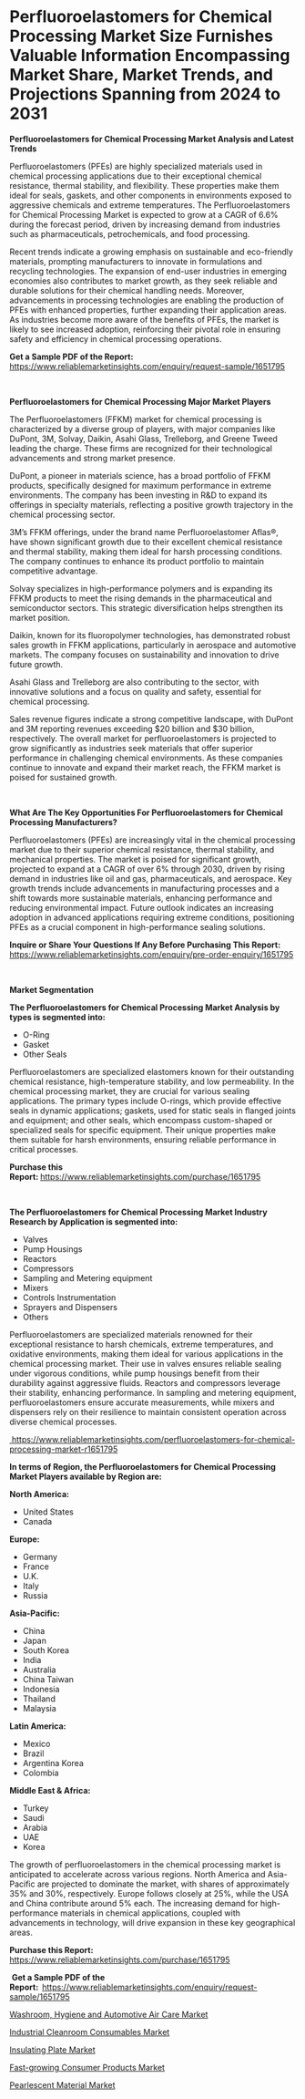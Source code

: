 <p><h1>Perfluoroelastomers for Chemical Processing Market Size Furnishes Valuable Information Encompassing Market Share, Market Trends, and Projections Spanning from 2024 to 2031</h1></p><p><strong>Perfluoroelastomers for Chemical Processing Market Analysis and Latest Trends</strong></p>
<p><p>Perfluoroelastomers (PFEs) are highly specialized materials used in chemical processing applications due to their exceptional chemical resistance, thermal stability, and flexibility. These properties make them ideal for seals, gaskets, and other components in environments exposed to aggressive chemicals and extreme temperatures. The Perfluoroelastomers for Chemical Processing Market is expected to grow at a CAGR of 6.6% during the forecast period, driven by increasing demand from industries such as pharmaceuticals, petrochemicals, and food processing. </p><p>Recent trends indicate a growing emphasis on sustainable and eco-friendly materials, prompting manufacturers to innovate in formulations and recycling technologies. The expansion of end-user industries in emerging economies also contributes to market growth, as they seek reliable and durable solutions for their chemical handling needs. Moreover, advancements in processing technologies are enabling the production of PFEs with enhanced properties, further expanding their application areas. As industries become more aware of the benefits of PFEs, the market is likely to see increased adoption, reinforcing their pivotal role in ensuring safety and efficiency in chemical processing operations.</p></p>
<p><strong>Get a Sample PDF of the Report:&nbsp;</strong> <a href="https://www.reliablemarketinsights.com/enquiry/request-sample/1651795?utm_campaign=1264&utm_medium=2&utm_source=Github&utm_content=ia&utm_term=27092024&utm_id=perfluoroelastomers-for-chemical-processing">https://www.reliablemarketinsights.com/enquiry/request-sample/1651795</a></p>
<p>&nbsp;</p>
<p><strong>Perfluoroelastomers for Chemical Processing Major Market Players</strong></p>
<p><p>The Perfluoroelastomers (FFKM) market for chemical processing is characterized by a diverse group of players, with major companies like DuPont, 3M, Solvay, Daikin, Asahi Glass, Trelleborg, and Greene Tweed leading the charge. These firms are recognized for their technological advancements and strong market presence.</p><p>DuPont, a pioneer in materials science, has a broad portfolio of FFKM products, specifically designed for maximum performance in extreme environments. The company has been investing in R&D to expand its offerings in specialty materials, reflecting a positive growth trajectory in the chemical processing sector.</p><p>3M’s FFKM offerings, under the brand name Perfluoroelastomer Aflas®, have shown significant growth due to their excellent chemical resistance and thermal stability, making them ideal for harsh processing conditions. The company continues to enhance its product portfolio to maintain competitive advantage.</p><p>Solvay specializes in high-performance polymers and is expanding its FFKM products to meet the rising demands in the pharmaceutical and semiconductor sectors. This strategic diversification helps strengthen its market position.</p><p>Daikin, known for its fluoropolymer technologies, has demonstrated robust sales growth in FFKM applications, particularly in aerospace and automotive markets. The company focuses on sustainability and innovation to drive future growth.</p><p>Asahi Glass and Trelleborg are also contributing to the sector, with innovative solutions and a focus on quality and safety, essential for chemical processing.</p><p>Sales revenue figures indicate a strong competitive landscape, with DuPont and 3M reporting revenues exceeding $20 billion and $30 billion, respectively. The overall market for perfluoroelastomers is projected to grow significantly as industries seek materials that offer superior performance in challenging chemical environments. As these companies continue to innovate and expand their market reach, the FFKM market is poised for sustained growth.</p></p>
<p>&nbsp;</p>
<p><strong>What Are The Key Opportunities For Perfluoroelastomers for Chemical Processing Manufacturers?</strong></p>
<p><p>Perfluoroelastomers (PFEs) are increasingly vital in the chemical processing market due to their superior chemical resistance, thermal stability, and mechanical properties. The market is poised for significant growth, projected to expand at a CAGR of over 6% through 2030, driven by rising demand in industries like oil and gas, pharmaceuticals, and aerospace. Key growth trends include advancements in manufacturing processes and a shift towards more sustainable materials, enhancing performance and reducing environmental impact. Future outlook indicates an increasing adoption in advanced applications requiring extreme conditions, positioning PFEs as a crucial component in high-performance sealing solutions.</p></p>
<p><strong>Inquire or Share Your Questions If Any Before Purchasing This Report:</strong> <a href="https://www.reliablemarketinsights.com/enquiry/pre-order-enquiry/1651795?utm_campaign=1264&utm_medium=2&utm_source=Github&utm_content=ia&utm_term=27092024&utm_id=perfluoroelastomers-for-chemical-processing">https://www.reliablemarketinsights.com/enquiry/pre-order-enquiry/1651795</a></p>
<p>&nbsp;</p>
<p><strong>Market Segmentation</strong></p>
<p><strong>The Perfluoroelastomers for Chemical Processing Market Analysis by types is segmented into:</strong></p>
<p><ul><li>O-Ring</li><li>Gasket</li><li>Other Seals</li></ul></p>
<p><p>Perfluoroelastomers are specialized elastomers known for their outstanding chemical resistance, high-temperature stability, and low permeability. In the chemical processing market, they are crucial for various sealing applications. The primary types include O-rings, which provide effective seals in dynamic applications; gaskets, used for static seals in flanged joints and equipment; and other seals, which encompass custom-shaped or specialized seals for specific equipment. Their unique properties make them suitable for harsh environments, ensuring reliable performance in critical processes.</p></p>
<p><strong>Purchase this Report:&nbsp;</strong><a href="https://www.reliablemarketinsights.com/purchase/1651795?utm_campaign=1264&utm_medium=2&utm_source=Github&utm_content=ia&utm_term=27092024&utm_id=perfluoroelastomers-for-chemical-processing">https://www.reliablemarketinsights.com/purchase/1651795</a></p>
<p>&nbsp;</p>
<p><strong>The Perfluoroelastomers for Chemical Processing Market Industry Research by Application is segmented into:</strong></p>
<p><ul><li>Valves</li><li>Pump Housings</li><li>Reactors</li><li>Compressors</li><li>Sampling and Metering equipment</li><li>Mixers</li><li>Controls Instrumentation</li><li>Sprayers and Dispensers</li><li>Others</li></ul></p>
<p><p>Perfluoroelastomers are specialized materials renowned for their exceptional resistance to harsh chemicals, extreme temperatures, and oxidative environments, making them ideal for various applications in the chemical processing market. Their use in valves ensures reliable sealing under vigorous conditions, while pump housings benefit from their durability against aggressive fluids. Reactors and compressors leverage their stability, enhancing performance. In sampling and metering equipment, perfluoroelastomers ensure accurate measurements, while mixers and dispensers rely on their resilience to maintain consistent operation across diverse chemical processes.</p></p>
<p><a href="https://www.reliablemarketinsights.com/perfluoroelastomers-for-chemical-processing-market-r1651795?utm_campaign=1264&utm_medium=2&utm_source=Github&utm_content=ia&utm_term=27092024&utm_id=perfluoroelastomers-for-chemical-processing">&nbsp;https://www.reliablemarketinsights.com/perfluoroelastomers-for-chemical-processing-market-r1651795</a></p>
<p><strong>In terms of Region, the Perfluoroelastomers for Chemical Processing Market Players available by Region are:</strong></p>
<p>
    <p> <strong> North America: </strong>
        <ul>
            <li>United States</li>
            <li>Canada</li>
        </ul>
        </p> 
    <p> <strong> Europe: </strong>
        <ul>
            <li>Germany</li>
            <li>France</li>
            <li>U.K.</li>
            <li>Italy</li>
            <li>Russia</li>
        </ul>
        </p> 
    <p> <strong> Asia-Pacific: </strong>
        <ul>
            <li>China</li>
            <li>Japan</li>
            <li>South Korea</li>
            <li>India</li>
            <li>Australia</li>
            <li>China Taiwan</li>
            <li>Indonesia</li>
            <li>Thailand</li>
            <li>Malaysia</li>
        </ul>
        </p> 
    <p> <strong> Latin America: </strong>
        <ul>
            <li>Mexico</li>
            <li>Brazil</li>
            <li>Argentina Korea</li>
            <li>Colombia</li>
        </ul>
        </p> 
    <p> <strong> Middle East & Africa: </strong>
        <ul>
            <li>Turkey</li>
            <li>Saudi</li>
            <li>Arabia</li>
            <li>UAE</li>
            <li>Korea</li>
        </ul>
    </p>
    </p>
<p><p>The growth of perfluoroelastomers in the chemical processing market is anticipated to accelerate across various regions. North America and Asia-Pacific are projected to dominate the market, with shares of approximately 35% and 30%, respectively. Europe follows closely at 25%, while the USA and China contribute around 5% each. The increasing demand for high-performance materials in chemical applications, coupled with advancements in technology, will drive expansion in these key geographical areas.</p></p>
<p><strong>Purchase this Report: </strong><a href="https://www.reliablemarketinsights.com/purchase/1651795?utm_campaign=1264&utm_medium=2&utm_source=Github&utm_content=ia&utm_term=27092024&utm_id=perfluoroelastomers-for-chemical-processing">https://www.reliablemarketinsights.com/purchase/1651795</a></p>
<p>&nbsp;<strong>Get a Sample PDF of the Report:&nbsp;&nbsp;</strong><a href="https://www.reliablemarketinsights.com/enquiry/request-sample/1651795?utm_campaign=1264&utm_medium=2&utm_source=Github&utm_content=ia&utm_term=27092024&utm_id=perfluoroelastomers-for-chemical-processing">https://www.reliablemarketinsights.com/enquiry/request-sample/1651795</a></p>
<p><strong></strong></p>
<p><p><a href="https://issuu.com/reportprime-2/docs/washroom-hygiene-and-automotive-air_d046900f191e8c?utm_campaign=1264&utm_medium=2&utm_source=Github&utm_content=ia&utm_term=27092024&utm_id=perfluoroelastomers-for-chemical-processing">Washroom, Hygiene and Automotive Air Care Market</a></p><p><a href="https://github.com/julyju69/Market-Research-Report-List-5/blob/main/industrial-cleanroom-consumables-market.md?utm_campaign=1264&utm_medium=2&utm_source=Github&utm_content=ia&utm_term=27092024&utm_id=perfluoroelastomers-for-chemical-processing">Industrial Cleanroom Consumables Market</a></p><p><a href="https://www.linkedin.com/pulse/insulating-plate-market-global-insights-regional-analysis-5r4me?utm_campaign=1264&utm_medium=2&utm_source=Github&utm_content=ia&utm_term=27092024&utm_id=perfluoroelastomers-for-chemical-processing">Insulating Plate Market</a></p><p><a href="https://issuu.com/reportprime-2/docs/fast-growing-consumer-products-mark_8969779beb16b8?utm_campaign=1264&utm_medium=2&utm_source=Github&utm_content=ia&utm_term=27092024&utm_id=perfluoroelastomers-for-chemical-processing">Fast-growing Consumer Products Market</a></p><p><a href="https://www.linkedin.com/pulse/future-innovation-global-pearlescent-material-market-growth-n4dce?utm_campaign=1264&utm_medium=2&utm_source=Github&utm_content=ia&utm_term=27092024&utm_id=perfluoroelastomers-for-chemical-processing">Pearlescent Material Market</a></p></p>